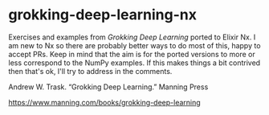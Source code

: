 # grokking-deep-learning-nx

Exercises and examples from *Grokking Deep Learning* ported to 
Elixir Nx. I am new to Nx so there are probably better ways
to do most of this, happy to accept PRs. Keep in mind that
the aim is for the ported versions to more or less correspond
to the NumPy examples. If this makes things a bit contrived then
that's ok, I'll try to address in the comments.

Andrew W. Trask. “Grokking Deep Learning.” Manning Press

https://www.manning.com/books/grokking-deep-learning
